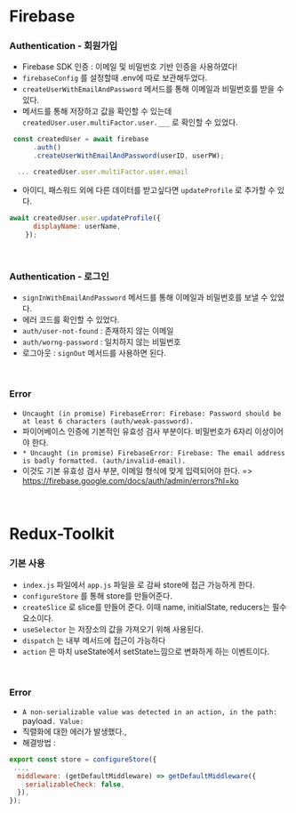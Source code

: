 # Firebase

### Authentication - 회원가입
- Firebase SDK 인증 : 이메일 및 비밀번호 기반 인증을 사용하였다!
- `firebaseConfig` 를 설정할때 .env에 따로 보관해두었다.
- `createUserWithEmailAndPassword` 메서드를 통해 이메일과 비밀번호를 받을 수 있다.
- 메서드를 통해 저장하고 값을 확인할 수 있는데 `createdUser.user.multiFactor.user.___` 로 확인할 수 있었다.
```js
 const createdUser = await firebase
      .auth()
      .createUserWithEmailAndPassword(userID, userPW);

  ... createdUser.user.multiFactor.user.email
```
- 아이디, 패스워드 외에 다른 데이터를 받고싶다면 `updateProfile` 로 추가할 수 있다.
```js
await createdUser.user.updateProfile({
      displayName: userName,
    });
```

<br/>

### Authentication - 로그인
- `signInWithEmailAndPassword` 메서드를 통해 이메일과 비밀번호를 보낼 수 있었다.
- 에러 코드를 확인할 수 있었다. 
- `auth/user-not-found` : 존재하지 않는 이메일
- `auth/worng-password` : 일치하지 않는 비밀번호
- 로그아웃 : `signOut` 메서드를 사용하면 된다.


<br/>

### Error
- `Uncaught (in promise) FirebaseError: Firebase: Password should be at least 6 characters (auth/weak-password).`
- 파이어베이스 인증에 기본적인 유효성 검사 부분이다. 비밀번호가 6자리 이상이어야 한다.
- `* Uncaught (in promise) FirebaseError: Firebase: The email address is badly formatted. (auth/invalid-email).`
- 이것도 기본 유효성 검사 부분, 이메일 형식에 맞게 입력되어야 한다.
=> https://firebase.google.com/docs/auth/admin/errors?hl=ko

<br/>

# Redux-Toolkit

### 기본 사용
- `index.js` 파일에서 `app.js` 파일을 <Provider> 로 감싸 store에 접근 가능하게 한다.
- `configureStore` 를 통해 store를 만들어준다.
- `createSlice` 로 slice를 만들어 준다. 이때 name, initialState, reducers는 필수 요소이다.
- `useSelector` 는 저장소의 값을 가져오기 위해 사용된다. 
- `dispatch` 는 내부 메서드에 접근이 가능하다 
- `action` 은 마치 useState에서 setState느낌으로 변화하게 하는 이벤트이다.

<br/>

### Error
- `A non-serializable value was detected in an action, in the path: `payload`. Value:`
- 직렬화에 대한 에러가 발생했다.,
- 해결방법 : 
```js
export const store = configureStore({
 ...,
  middleware: (getDefaultMiddleware) => getDefaultMiddleware({
    serializableCheck: false,
  }),
});
```


